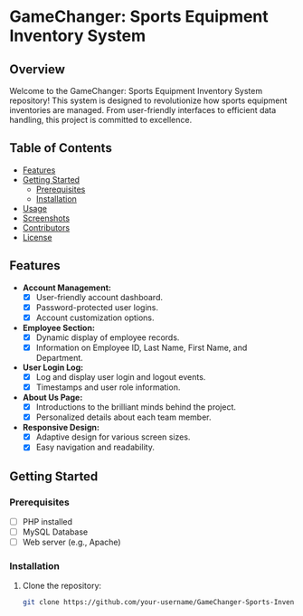 # GameChanger: Sports Equipment Inventory System

## Overview

Welcome to the GameChanger: Sports Equipment Inventory System repository! This system is designed to revolutionize how sports equipment inventories are managed. From user-friendly interfaces to efficient data handling, this project is committed to excellence.

## Table of Contents

- [Features](#features)
- [Getting Started](#getting-started)
  - [Prerequisites](#prerequisites)
  - [Installation](#installation)
- [Usage](#usage)
- [Screenshots](#screenshots)
- [Contributors](#contributors)
- [License](#license)

## Features

- **Account Management:**
  - [x] User-friendly account dashboard.
  - [x] Password-protected user logins.
  - [x] Account customization options.

- **Employee Section:**
  - [x] Dynamic display of employee records.
  - [x] Information on Employee ID, Last Name, First Name, and Department.

- **User Login Log:**
  - [x] Log and display user login and logout events.
  - [x] Timestamps and user role information.

- **About Us Page:**
  - [x] Introductions to the brilliant minds behind the project.
  - [x] Personalized details about each team member.

- **Responsive Design:**
  - [x] Adaptive design for various screen sizes.
  - [x] Easy navigation and readability.

## Getting Started

### Prerequisites

- [ ] PHP installed
- [ ] MySQL Database
- [ ] Web server (e.g., Apache)

### Installation

1. Clone the repository:

   ```bash
   git clone https://github.com/your-username/GameChanger-Sports-Inventory.git

